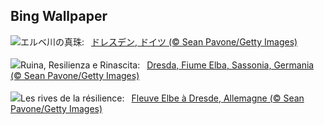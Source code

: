 ## Bing Wallpaper
![](https://www.bing.com/th?id=OHR.DresdenElbe_JA-JP9615629760_UHD.jpg&w=1000)エルベ川の真珠:&nbsp;&ensp;[ドレスデン, ドイツ (© Sean Pavone/Getty Images)](https://www.bing.com/th?id=OHR.DresdenElbe_JA-JP9615629760_UHD.jpg)
<br><br/>
![](https://www.bing.com/th?id=OHR.DresdenElbe_IT-IT6499150995_UHD.jpg&w=1000)Ruina, Resilienza e Rinascita:&nbsp;&ensp;[Dresda, Fiume Elba, Sassonia, Germania (© Sean Pavone/Getty Images)](https://www.bing.com/th?id=OHR.DresdenElbe_IT-IT6499150995_UHD.jpg)
<br><br/>
![](https://www.bing.com/th?id=OHR.DresdenElbe_FR-FR0408515096_UHD.jpg&w=1000)Les rives de la résilience:&nbsp;&ensp;[Fleuve Elbe à Dresde, Allemagne (© Sean Pavone/Getty Images)](https://www.bing.com/th?id=OHR.DresdenElbe_FR-FR0408515096_UHD.jpg)
<br><br/>
